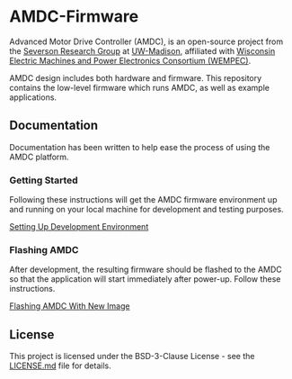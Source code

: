 # AMDC-Firmware

Advanced Motor Drive Controller (AMDC), is an open-source project from the [Severson Research Group](https://severson.wempec.wisc.edu/) at [UW-Madison](http://www.engr.wisc.edu/department/electrical-computer-engineering/), affiliated with [Wisconsin Electric Machines and Power Electronics Consortium (WEMPEC)](https://wempec.wisc.edu/).

AMDC design includes both hardware and firmware. This repository contains the low-level firmware which runs AMDC, as well as example applications.

## Documentation

Documentation has been written to help ease the process of using the AMDC platform.

### Getting Started

Following these instructions will get the AMDC firmware environment up and running on your local machine for development and testing purposes.

[Setting Up Development Environment](docs/Setting-Up-Development-Environment.md)

### Flashing AMDC

After development, the resulting firmware should be flashed to the AMDC so that the application will start immediately after power-up. Follow these instructions.

[Flashing AMDC With New Image](docs/Flashing-AMDC-With-New-Image.md)

## License

This project is licensed under the BSD-3-Clause License - see the [LICENSE.md](LICENSE.md) file for details.
